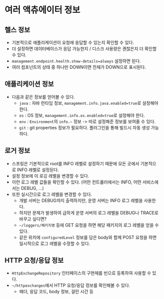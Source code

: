 # 여러 액츄에이터 정보

## 헬스 정보

- 기본적으로 애플리케이션이 요청에 응답할 수 있는지 확인할 수 있다.
- 더 설정하면 데이터베이스가 응답 가능한지 / 디스크 사용량은 괜찮은지 더 확인할 수 있다.
- `management.endpoint.health.show-details=always` 설정하면 된다.
- 여러 컴포넌트의 상태 중 하나만 DOWN이면 전체가 DOWN으로 표시된다.

## 애플리케이션 정보

- 다음과 같은 정보를 얻어볼 수 있다.
  - `java` : 자바 런타임 정보, `management.info.java.enabled=true`로 설정해야 한다.
  - `os` : OS 정보, `management.info.os.enabled=true`로 설정해야 한다.
  - `env` : `Environment`의 `info.~` 정보 -> 따로 설정해준 정보를 보여줄 수 있다.
  - `git` : git properties 정보가 필요하다. 플러그인을 통해 빌드시 자동 생성 가능하다.

## 로거 정보

- 스프링은 기본적으로 root를 INFO 레벨로 설정하기 때문에 모든 곳에서 기본적으로 INFO 레벨로 설정된다.
- 설정 정보에 이 로깅 레벨을 변경할 수 있다.
- 이런 로그 레벨 값들을 확인할 수 있다. (어떤 컨트롤러에서는 INFO, 어떤 서비스에서는 DEBUG, ...)
- 또한 실시간으로 로그 레벨을 변경할 수 있다.
  - 개발 서버는 DEBUG까지 출력하지만, 운영 서버는 INFO 로그 레벨을 사용한다.
  - 하지만 문제가 발생하여 급하게 운영 서버의 로그 레벨을 DEBUG나 TRACE로 바꾸고 싶다면?
  - `~/loggers/패키지명` 등에 GET 요청을 하면 해당 패키지의 로그 레벨을 얻을 수 있다.
  - 같은 위치에 `configuredLevel` 정보를 담은 body와 함께 POST 요청을 하면 일시적으로 로그 레벨을 수정할 수 있다.

## HTTP 요청/응답 정보

- `HttpExchangeRepository` 인터페이스의 구현체를 빈으로 등록하여 사용할 수 있다.
- `~/httpexchanges`에서 HTTP 요청/응답 정보를 확인해볼 수 있다.
  - 헤더, 응답 코드, body 정보, 걸린 시간 등
